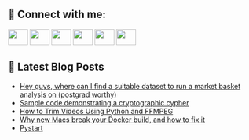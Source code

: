 ## 🔎 Connect with me:
[<img height="32" width="40" src="https://cdn.jsdelivr.net/npm/simple-icons@v5/icons/telegram.svg" />](https://t.me/bullbesh)
[<img height="32" width="40" src="https://cdn.jsdelivr.net/npm/simple-icons@v5/icons/vk.svg" />](https://vk.com/bullbesh)
[<img height="32" width="40" src="https://cdn.jsdelivr.net/npm/simple-icons@v5/icons/twitter.svg" />](https://twitter.com/bullbesh1)
[<img height="32" width="40" src="https://cdn.jsdelivr.net/npm/simple-icons@v5/icons/instagram.svg" />](https://www.instagram.com/bullbesh)
[<img height="32" width="40" src="https://cdn.jsdelivr.net/npm/simple-icons@v5/icons/reddit.svg" />](https://www.reddit.com/user/bullbesh)
[<img height="32" width="40" src="https://cdn.jsdelivr.net/npm/simple-icons@v5/icons/youtube.svg" />](https://www.youtube.com/channel/UCtfjRs6uzgq5mfm8S06WTcg)

## 📕 Latest Blog Posts
<!-- BLOG-POST-LIST:START -->
- [Hey guys, where can I find a suitable dataset to run a market basket analysis on &lpar;postgrad worthy&rpar;](https://www.reddit.com/r/Python/comments/vgurfl/hey_guys_where_can_i_find_a_suitable_dataset_to/)
- [Sample code demonstrating a cryptographic cypher](https://www.reddit.com/r/Python/comments/vgtipt/sample_code_demonstrating_a_cryptographic_cypher/)
- [How to Trim Videos Using Python and FFMPEG](https://www.reddit.com/r/Python/comments/vgsuf0/how_to_trim_videos_using_python_and_ffmpeg/)
- [Why new Macs break your Docker build, and how to fix it](https://www.reddit.com/r/Python/comments/vgskhn/why_new_macs_break_your_docker_build_and_how_to/)
- [Pystart](https://www.reddit.com/r/Python/comments/vgrkjp/pystart/)
<!-- BLOG-POST-LIST:END -->
